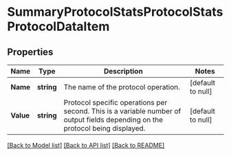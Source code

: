 # SummaryProtocolStatsProtocolStatsProtocolDataItem

## Properties
Name | Type | Description | Notes
------------ | ------------- | ------------- | -------------
**Name** | **string** | The name of the protocol operation. | [default to null]
**Value** | **string** | Protocol specific operations per second. This is a variable number of output fields depending on the protocol being displayed. | [default to null]

[[Back to Model list]](../README.md#documentation-for-models) [[Back to API list]](../README.md#documentation-for-api-endpoints) [[Back to README]](../README.md)


